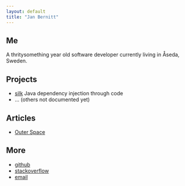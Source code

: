 ```yaml
---
layout: default
title: "Jan Bernitt"
---
```


## Me
A thritysomething year old software developer currently living in Åseda, Sweden.

## Projects

* [silk](http://jbee.github.io/silk/) Java dependency injection through code
* ... (others not documented yet)

## Articles

* [Outer Space](game.html)

## More

* [github](https://github.com/jbee)
* [stackoverflow](https://stackoverflow.com/users/story/8785454)
* [email](mailto:jaanbernitt+jbee.se@gmail.com)

